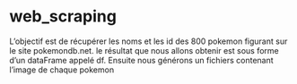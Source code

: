 # web_scraping
L’objectif est de récupérer les noms et les id des 800 pokemon figurant sur le site pokemondb.net. le résultat que nous allons obtenir est sous forme d’un dataFrame appelé df. Ensuite nous générons un fichiers contenant l’image de chaque pokemon
